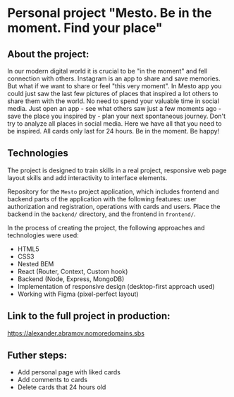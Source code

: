 # Personal project "Mesto. Be in the moment. Find your place"

## About the project:
In our modern digital world it is crucial to be "in the moment" and fell connection with others. Instagram is an app to share and save memories. But what if we want to share or feel "this very moment". In Mesto app you could just saw the last few pictures of places that inspired a lot others to share them with the world. No need to spend your valuable time in social media. Just open an app - see what others saw just a few moments ago - save the place you inspired by - plan your next spontaneous journey. Don't try to analyze all places in social media. Here we have all that you need to be inspired. All cards only last for 24 hours. Be in the moment. Be happy!

## Technologies
The project is designed to train skills in a real project, responsive web page layout skills and add interactivity to interface elements.

Repository for the `Mesto` project application, which includes frontend and backend parts of the application with the following features: user authorization and registration, operations with cards and users. Place the backend in the `backend/` directory, and the frontend in `frontend/`.

In the process of creating the project, the following approaches and technologies were used:
* HTML5
* CSS3
* Nested BEM
* React (Router, Context, Custom hook)
* Backend (Node, Express, MongoDB)
* Implementation of responsive design (desktop-first approach used)
* Working with Figma (pixel-perfect layout)

## Link to the full project in production:
https://alexander.abramov.nomoredomains.sbs 

## Futher steps:
* Add personal page with liked cards
* Add comments to cards
* Delete cards that 24 hours old
